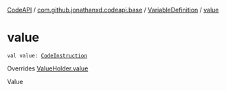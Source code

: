 [CodeAPI](../../index.md) / [com.github.jonathanxd.codeapi.base](../index.md) / [VariableDefinition](index.md) / [value](.)

# value

`val value: `[`CodeInstruction`](../../com.github.jonathanxd.codeapi/-code-instruction.md)

Overrides [ValueHolder.value](../-value-holder/value.md)

Value

